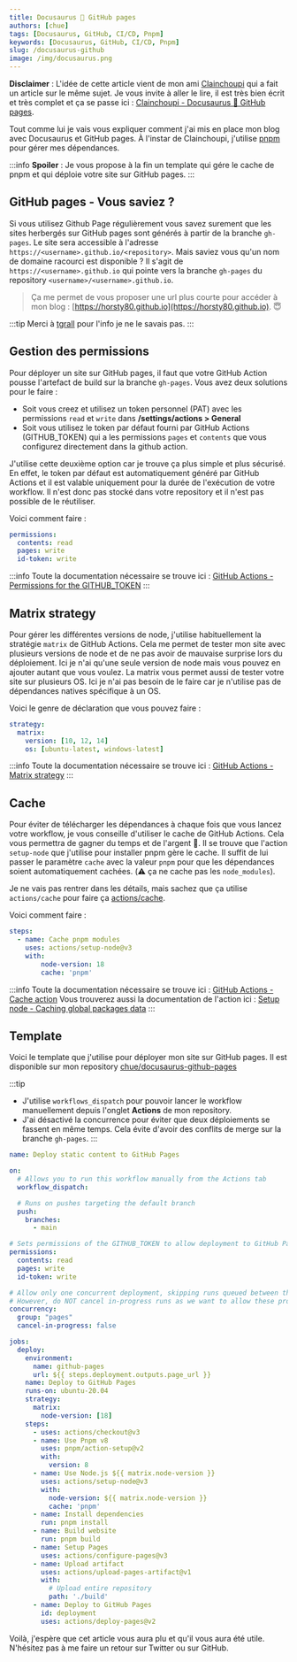 ```yaml
---
title: Docusaurus 🖤 GitHub pages
authors: [chue]
tags: [Docusaurus, GitHub, CI/CD, Pnpm]
keywords: [Docusaurus, GitHub, CI/CD, Pnpm]
slug: /docusaurus-github
image: /img/docusaurus.png
---
```


**Disclaimer** : L'idée de cette article vient de mon ami [Clainchoupi](https://github.com/clainchoupi) qui a fait un article sur le même sujet. Je vous invite à aller le lire, il est très bien écrit et très complet et ça se passe ici : [Clainchoupi - Docusaurus 🖤 GitHub pages](https://clainchoupi.github.io/blog/2023/05/13/Docusaurus_github).

Tout comme lui je vais vous expliquer comment j'ai mis en place mon blog avec Docusaurus et GitHub pages. À l'instar de Clainchoupi, j'utilise [pnpm](https://pnpm.io/) pour gérer mes dépendances.

:::info
**Spoiler** : Je vous propose à la fin un template qui gére le cache de pnpm et qui déploie votre site sur GitHub pages.
:::

<!--truncate-->

## GitHub pages - Vous saviez ?

Si vous utilisez Github Page régulièrement vous savez surement que les sites herbergés sur GitHub pages sont générés à partir de la branche `gh-pages`. Le site sera accessible à l'adresse `https://<username>.github.io/<repository>`.
Mais saviez vous qu'un nom de domaine racourci est disponible ? Il s'agit de `https://<username>.github.io` qui pointe vers la branche `gh-pages` du repository `<username>/<username>.github.io`.

> Ça me permet de vous proposer une url plus courte pour accéder à mon blog : [https://horsty80.github.io](https://horsty80.github.io). 😇

:::tip
Merci à [tgrall](https://tgrall.github.io/) pour l'info je ne le savais pas.
:::

## Gestion des permissions

Pour déployer un site sur GitHub pages, il faut que votre GitHub Action pousse l'artefact de build sur la branche `gh-pages`. Vous avez deux solutions pour le faire :
- Soit vous creez et utilisez un token personnel (PAT) avec les permissions `read` et `write` dans **/settings/actions > General**
- Soit vous utilisez le token par défaut fourni par GitHub Actions (GITHUB_TOKEN) qui a les permissions `pages` et `contents` que vous configurez directement dans la github action.

J'utilise cette deuxième option car je trouve ça plus simple et plus sécurisé. En effet, le token par défaut est automatiquement généré par GitHub Actions et il est valable uniquement pour la durée de l'exécution de votre workflow. Il n'est donc pas stocké dans votre repository et il n'est pas possible de le réutiliser.

Voici comment faire :

```yaml
permissions:
  contents: read
  pages: write
  id-token: write
```

:::info
Toute la documentation nécessaire se trouve ici : [GitHub Actions - Permissions for the GITHUB_TOKEN](https://docs.github.com/en/actions/using-jobs/assigning-permissions-to-jobs)
:::

## Matrix strategy

Pour gérer les différentes versions de node, j'utilise habituellement la stratégie `matrix` de GitHub Actions. Cela me permet de tester mon site avec plusieurs versions de node et de ne pas avoir de mauvaise surprise lors du déploiement. Ici je n'ai qu'une seule version de node mais vous pouvez en ajouter autant que vous voulez.
La matrix vous permet aussi de tester votre site sur plusieurs OS. Ici je n'ai pas besoin de le faire car je n'utilise pas de dépendances natives spécifique à un OS.

Voici le genre de déclaration que vous pouvez faire :

```yaml
strategy:
  matrix:
    version: [10, 12, 14]
    os: [ubuntu-latest, windows-latest]
```

:::info
Toute la documentation nécessaire se trouve ici : [GitHub Actions - Matrix strategy](https://docs.github.com/en/actions/using-jobs/using-a-matrix-for-your-jobs)
:::

## Cache

Pour éviter de télécharger les dépendances à chaque fois que vous lancez votre workflow, je vous conseille d'utiliser le cache de GitHub Actions. Cela vous permettra de gagner du temps et de l'argent 🤑.
Il se trouve que l'action `setup-node` que j'utilise pour installer pnpm gère le cache. Il suffit de lui passer le paramètre `cache` avec la valeur `pnpm` pour que les dépendances soient automatiquement cachées. (⚠️ ça ne cache pas les `node_modules`).

Je ne vais pas rentrer dans les détails, mais sachez que ça utilise `actions/cache` pour faire ça [actions/cache](https://github.com/actions/cache).

Voici comment faire :

```yaml
steps:
  - name: Cache pnpm modules
    uses: actions/setup-node@v3
    with:
        node-version: 18
        cache: 'pnpm'
```

:::info
Toute la documentation nécessaire se trouve ici : [GitHub Actions - Cache action](https://docs.github.com/en/actions/guides/caching-dependencies-to-speed-up-workflows)
Vous trouverez aussi la documentation de l'action ici : [Setup node - Caching global packages data](https://github.com/actions/setup-node#caching-global-packages-data)
:::

## Template

Voici le template que j'utilise pour déployer mon site sur GitHub pages. Il est disponible sur mon repository [chue/docusaurus-github-pages](https://horsty80.github.io/blog/2023/05/16/Docusaurus-github)

:::tip
* J'utilise `workflows_dispatch` pour pouvoir lancer le workflow manuellement depuis l'onglet **Actions** de mon repository.
* J'ai désactivé la concurrence pour éviter que deux déploiements se fassent en même temps. Cela évite d'avoir des conflits de merge sur la branche `gh-pages`.
:::

```yaml
name: Deploy static content to GitHub Pages

on:
  # Allows you to run this workflow manually from the Actions tab
  workflow_dispatch:

  # Runs on pushes targeting the default branch
  push:
    branches:
      - main

# Sets permissions of the GITHUB_TOKEN to allow deployment to GitHub Pages
permissions:
  contents: read
  pages: write
  id-token: write

# Allow only one concurrent deployment, skipping runs queued between the run in-progress and latest queued.
# However, do NOT cancel in-progress runs as we want to allow these production deployments to complete.
concurrency:
  group: "pages"
  cancel-in-progress: false

jobs:
  deploy:
    environment:
      name: github-pages
      url: ${{ steps.deployment.outputs.page_url }}
    name: Deploy to GitHub Pages
    runs-on: ubuntu-20.04
    strategy:
      matrix:
        node-version: [18]
    steps:
      - uses: actions/checkout@v3
      - name: Use Pnpm v8
        uses: pnpm/action-setup@v2
        with:
          version: 8
      - name: Use Node.js ${{ matrix.node-version }}
        uses: actions/setup-node@v3
        with:
          node-version: ${{ matrix.node-version }}
          cache: 'pnpm'
      - name: Install dependencies
        run: pnpm install
      - name: Build website
        run: pnpm build
      - name: Setup Pages
        uses: actions/configure-pages@v3
      - name: Upload artifact
        uses: actions/upload-pages-artifact@v1
        with:
          # Upload entire repository
          path: './build'
      - name: Deploy to GitHub Pages
        id: deployment
        uses: actions/deploy-pages@v2
```

Voilà, j'espère que cet article vous aura plu et qu'il vous aura été utile. N'hésitez pas à me faire un retour sur Twitter ou sur GitHub.